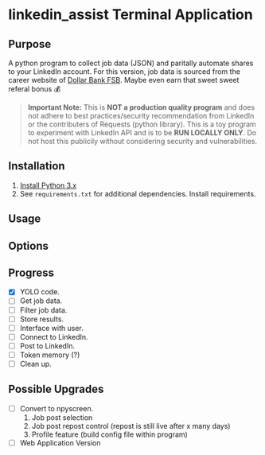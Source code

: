 linkedin_assist Terminal Application
==================

## Purpose
A python program to collect job data (JSON) and paritally automate shares to your LinkedIn account. For this version, job data is sourced from the career website of [Dollar Bank FSB](https://dollarbankcareers.dejobs.org/). Maybe even earn that sweet sweet referal bonus :moneybag:
> **Important Note:**
> This is **NOT a production quality program** and does not adhere to best practices/security recommendation from LinkedIn or the contributers of Requests (python library).
> This is a toy program to experiment with LinkedIn API and is to be **RUN LOCALLY ONLY**. Do not host this publicily without considering security and vulnerabilities.


## Installation
1. [Install Python 3.x](https://www.python.org/downloads/)
2. See `requirements.txt` for additional dependencies. Install requirements.

## Usage

## Options

## Progress
- [X] YOLO code.
- [ ] Get job data.
- [ ] Filter job data.
- [ ] Store results.
- [ ] Interface with user.
- [ ] Connect to LinkedIn.
- [ ] Post to LinkedIn.
- [ ] Token memory (?)
- [ ] Clean up.

## Possible Upgrades
- [ ] Convert to npyscreen.
    1. Job post selection
    2. Job post repost control (repost is still live after x many days)
    3. Profile feature (build config file within program)
- [ ] Web Application Version
